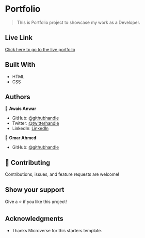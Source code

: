 # Portfolio

> This is Portfolio project to showcase my work as a Developer.

## Live Link
[Click here to go to the live portfolio](https://awaisanwar544.github.io/portfolio/app/index.html)

## Built With

- HTML
- CSS

## Authors

👤 **Awais Anwar**

- GitHub: [@githubhandle](https://github.com/awaisanwar544)
- Twitter: [@twitterhandle](https://twitter.com/AwaisAnwar47)
- LinkedIn: [LinkedIn](https://www.linkedin.com/in/awaisanwar544/)


👤 **Omar Ahmed**

- GitHub: [@githubhandle](https://github.com/omar25ahmed)


## 🤝 Contributing

Contributions, issues, and feature requests are welcome!
## Show your support

Give a ⭐️ if you like this project!

## Acknowledgments

- Thanks Microverse for this starters template.
